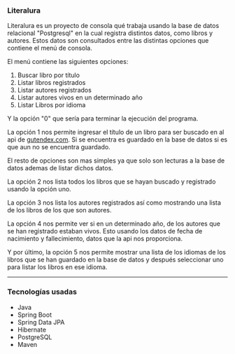### Literalura
Literalura es un proyecto de consola qué trabaja usando la base de datos relacional "Postgresql" en la cual registra distintos datos, como libros y autores. Estos datos son consultados entre las distintas opciones que contiene el menú de consola.

El menú contiene las siguientes opciones:

1. Buscar libro por título
2.  Listar libros registrados
3. Listar autores registrados
4. Listar autores vivos en un determinado año
5. Listar Libros por idioma

Y la opción "0" que sería para terminar la ejecución del programa.

La opción 1 nos permite ingresar el título de un libro para ser buscado en al api de [gutendex.com](gutendex.com). Si se encuentra es guardado en la base de datos si es que aun no se encuentra guardado.

El resto de opciones son mas simples ya que solo son lecturas a la base de datos ademas de listar dichos datos.

La opción 2 nos lista todos los libros que se hayan buscado y registrado usando la opción uno.

La opción 3 nos lista los autores registrados así como mostrando una lista de los libros de los que son autores.

La opción 4 nos permite ver si en un determinado año, de los autores que se han registrado estaban vivos. Esto usando los datos de fecha de nacimiento y fallecimiento, datos que la api nos proporciona.

Y por último, la opción 5 nos permite mostrar una lista de los idiomas de los libros que se han guardado en la base de datos y después seleccionar uno para listar los libros en ese idioma.

---
### Tecnologías usadas

- Java 
- Spring Boot
- Spring Data JPA
- Hibernate
- PostgreSQL
- Maven
